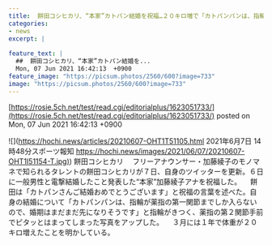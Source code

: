 ```yaml
---
title:  餅田コシヒカリ、“本家”カトパン結婚を祝福…２０キロ増で「カトパンパンは、指輪が入らない」  
categories:
- news
excerpt: |
  
feature_text: |
  ##  餅田コシヒカリ、“本家”カトパン結婚を...
  Mon, 07 Jun 2021 16:42:13  +0900
feature_image: "https://picsum.photos/2560/600?image=733"
image: "https://picsum.photos/2560/600?image=733"
---
```


[https://rosie.5ch.net/test/read.cgi/editorialplus/1623051733/](https://rosie.5ch.net/test/read.cgi/editorialplus/1623051733/)
posted on Mon, 07 Jun 2021 16:42:13  +0900

<!--more-->

![](https://hochi.news/articles/20210607-OHT1T51105.html 2021年6月7日 14時48分スポーツ報知 [https://hochi.news/images/2021/06/07/20210607-OHT1I51154-T.jpg)](https://hochi.news/images/2021/06/07/20210607-OHT1I51154-T.jpg)) 餅田コシヒカリ 　フリーアナウンサー・加藤綾子のモノマネで知られるタレントの餅田コシヒカリが７日、自身のツイッターを更新。６日に一般男性と電撃結婚したこと発表した“本家”加藤綾子アナを祝福した。 　餅田は「カトパンさんご結婚おめでとうございます」と祝福の言葉を述べた。自身の結婚について「カトパンパンは、指輪が薬指の第一関節までしか入らないので、婚期はまだまだ先になりそうです」と指輪がきつく、薬指の第２関節手前でピタッとはまってしまった写真をアップした。 　３月には１年で体重が２０キロ増えたことを明かしている。
